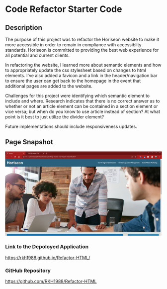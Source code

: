 # Code Refactor Starter Code

## Description

The purpose of this project was to refactor the Horiseon website to make it more accessible in order to remain in compliance with accessiblity standards. Horiseon is committed to providing the best web experience for all potential and current clients. 

In refactoring the website, I learned more about semantic elements and how to appropriately update the css stylesheet based on changes to html elements. I've also added a favicon and a link in the header/navigation bar to ensure the user can get back to the homepage in the event that additional pages are added to the website.

Challenges for this project were identifying which semantic element to include and where. Research indicates that there is no correct answer as to whether or not an article element can be contained in a section element or vice versa; but when do you know to use article instead of section? At what point is it best to just utilize the divider element?

Future implementations should include responsiveness updates.


## Page Snapshot
![screenshot](/assets/images/Horiseon%20-%20Google%20Chrome%206_4_2022%207_53_40%20PM.png)

### Link to the Depoloyed Application
https://rkh1988.github.io/Refactor-HTML/


### GitHub Repository
https://github.com/RKH1988/Refactor-HTML